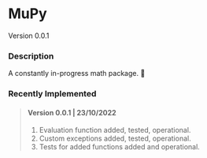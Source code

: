 # MuPy 
Version 0.0.1
### Description
A constantly in-progress math package. 🧮

### Recently Implemented
>#### Version 0.0.1 | 23/10/2022
> 
> 1. Evaluation function added, tested, operational.
> 2. Custom exceptions added, tested, operational.
> 3. Tests for added functions added and operational.

